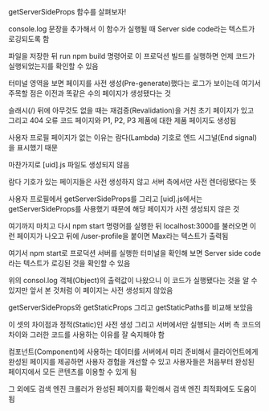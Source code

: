 getServerSideProps 함수를 살펴보자!

console.log 문장을 추가해서 이 함수가 실행될 때 Server side code라는 텍스트가 로깅되도록 함

파일을 저장한 뒤 run npm build 명령어로 이 프로덕션 빌드를 실행하면 언제 코드가 실행되었는지를 확인할 수 있음

터미널 영역을 보면 페이지를 사전 생성(Pre-generate)했다는 로그가 보이는데 여기서 주목할 점은 이전과 똑같은 수의 페이지가 생성됐다는 것

슬래시(/) 뒤에 아무것도 없을 때는 재검증(Revalidation)을 거친 초기 페이지가 있고 그리고 404 오류 코드 페이지와 P1, P2, P3 제품에 대한 제품 페이지도 생성됨

사용자 프로필 페이지가 없는 이유는 람다(Lambda) 기호로 엔드 시그널(End signal)을 표시했기 때문

마찬가지로 [uid].js 파일도 생성되지 않음

람다 기호가 있는 페이지들은 사전 생성하지 않고 서버 측에서만 사전 렌더링됐다는 뜻

사용자 프로필에서 getServerSideProps를 그리고 [uid].js에서는 getServerSideProps를 사용했기 때문에 해당 페이지가 사전 생성되지 않은 것

여기까지 마치고 다시 npm start 명령어를 실행한 뒤 localhost:3000를 불러오면 이런 페이지가 나오고 뒤에 /user-profile을 붙이면 Max라는 텍스트가 출력됨

여기서 npm start로 프로덕션 서버를 실행한 터미널을 확인해 보면 Server side code라는 텍스트가 로깅된 것을 확인할 수 있음

위의 consol.log 객체(Object)의 출력값이 나왔으니 이 코드가 실행됐다는 것을 알 수 있지만 앞서 본 것처럼 이 페이지는 사전 생성되지 않았음

getServerSideProps와 getStaticProps 그리고 getStaticPaths를 비교해 보았음

이 셋의 차이점과 정적(Static)인 사전 생성 그리고 서버에서만 실행되는 서버 측 코드의 차이와 그러한 코드를 사용하는 이유를 잘 숙지해야 함

컴포넌트(Component)에 사용하는 데이터를 서버에서 미리 준비해서 클라이언트에게 완성된 페이지를 제공하면 사용자 경험을 개선할 수 있고 사용자들은 처음부터 완성된 페이지에서 모든 콘텐츠를 이용할 수 있게 됨

그 외에도 검색 엔진 크롤러가 완성된 페이지를 확인해서 검색 엔진 최적화에도 도움이 됨

